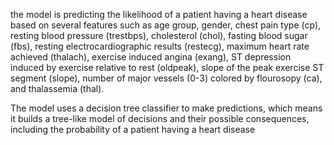 the model is predicting the likelihood of a patient having a heart disease based on several features such as age group, gender, chest pain type (cp), resting blood pressure (trestbps), cholesterol (chol), fasting blood sugar (fbs), resting electrocardiographic results (restecg), maximum heart rate achieved (thalach), exercise induced angina (exang), ST depression induced by exercise relative to rest (oldpeak), slope of the peak exercise ST segment (slope), number of major vessels (0-3) colored by flourosopy (ca), and thalassemia (thal).

The model uses a decision tree classifier to make predictions, which means it builds a tree-like model of decisions and their possible consequences, including the probability of a patient having a heart disease

